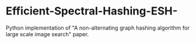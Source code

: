 # Efficient-Spectral-Hashing-ESH-
Python implementation of "A non-alternating graph hashing algorithm for large scale image search" paper.
